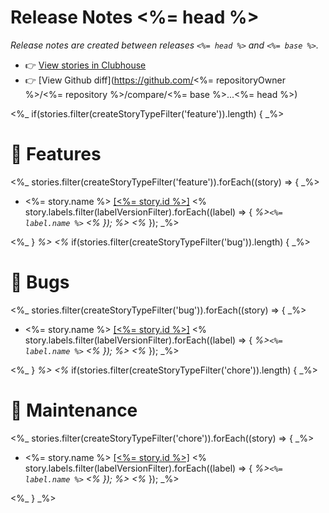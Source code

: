 # Release Notes <%= head %>
_Release notes are created between releases `<%= head %>` and `<%= base %>`._
- 👉 [View  stories in Clubhouse](<%= version.app_url %>)
- 👉 [View Github diff](https://github.com/<%= repositoryOwner %>/<%= repository %>/compare/<%= base %>...<%= head %>)

<%_ if(stories.filter(createStoryTypeFilter('feature')).length) { _%>
# 🚀 Features
<%_ stories.filter(createStoryTypeFilter('feature')).forEach((story) => {  _%>
- <%= story.name %> [[<%= story.id %>]](<%= story.app_url %>) <% story.labels.filter(labelVersionFilter).forEach((label) => { _%>`<%= label.name %>` <% }); %>
<%_ }); _%>

<%_ } _%>
<%_ if(stories.filter(createStoryTypeFilter('bug')).length) { _%>
# 🐛 Bugs
<%_ stories.filter(createStoryTypeFilter('bug')).forEach((story) => {  _%>
- <%= story.name %> [[<%= story.id %>]](<%= story.app_url %>) <% story.labels.filter(labelVersionFilter).forEach((label) => { _%>`<%= label.name %>` <% }); %>
<%_ }); _%>

<%_ } _%>
<%_ if(stories.filter(createStoryTypeFilter('chore')).length) { _%>
# 🧰 Maintenance
<%_ stories.filter(createStoryTypeFilter('chore')).forEach((story) => {  _%>
- <%= story.name %> [[<%= story.id %>]](<%= story.app_url %>) <% story.labels.filter(labelVersionFilter).forEach((label) => { _%>`<%= label.name %>` <% }); %>
<%_ }); _%>

<%_ } _%>

